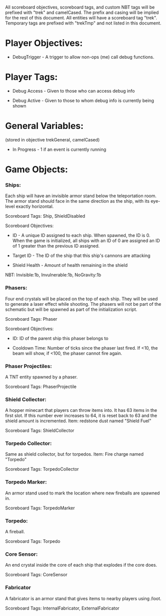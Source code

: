 All scoreboard objectives, scoreboard tags, and custom NBT tags will be prefixed with "trek" and camelCased. The prefix and casing will be implied for the rest of this document. All entities will have a scoreboard tag "trek". Temporary tags are prefixed with "trekTmp" and not listed in this document.

Player Objectives:
==================

-   DebugTrigger - A trigger to allow non-ops (me) call debug functions.

Player Tags:
============

-   Debug Access - Given to those who can access debug info

-   Debug Active - Given to those to whom debug info is currently being shown

General Variables:
==================

(stored in objective trekGeneral, camelCased)

-   In Progress - 1 if an event is currently running

Game Objects:
=============

### Ships:

Each ship will have an invisible armor stand below the teleportation room. The armor stand should face in the same direction as the ship, with its eye-level exactly horizontal.

Scoreboard Tags: Ship, ShieldDisabled

Scoreboard Objectives:

-   ID - A unique ID assigned to each ship. When spawned, the ID is 0. When the game is initialized, all ships with an ID of 0 are assigned an ID of 1 greater than the previous ID assigned.

-   Target ID - The ID of the ship that this ship's cannons are attacking

-   Shield Health - Amount of health remaining in the shield

NBT: Invisible:1b, Invulnerable:1b, NoGravity:1b

### Phasers:

Four end crystals will be placed on the top of each ship. They will be used to generate a laser effect while shooting. The phasers will not be part of the schematic but will be spawned as part of the initialization script.

Scoreboard Tags: Phaser

Scoreboard Objectives:

-   ID: ID of the parent ship this phaser belongs to

-   Cooldown Time: Number of ticks since the phaser last fired. If <10, the beam will show, if <100, the phaser cannot fire again.

### Phaser Projectiles:

A TNT entity spawned by a phaser.

Scoreboard Tags: PhaserProjectile

### Shield Collector:

A hopper minecart that players can throw items into. It has 63 items in the first slot. If this number ever increases to 64, it is reset back to 63 and the shield amount is incremented. Item: redstone dust named "Shield Fuel"

Scoreboard Tags: ShieldCollector

### Torpedo Collector:

Same as shield collector, but for torpedos. Item: Fire charge named "Torpedo"

Scoreboard Tags: TorpedoCollector

### Torpedo Marker:

An armor stand used to mark the location where new fireballs are spawned in.

Scoreboard Tags: TorpedoMarker

### Torpedo:

A fireball.

Scoreboard Tags: Torpedo

### Core Sensor:

An end crystal inside the core of each ship that explodes if the core does.

Scoreboard Tags: CoreSensor

### Fabricator

A fabricator is an armor stand that gives items to nearby players using /loot.

Scoreboard Tags: InternalFabricator, ExternalFabricator
